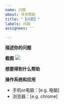 ```yaml
---
name: 问题
about: 寻求帮助
title: "【问题】"
labels: 问题
assignees: ''

---
```


**描述你的问题**


**截图**
![](图片地址)


**想要得到什么帮助**


**操作系统和应用**
- 手机or电脑：[e.g. 电脑]
- 浏览器：[e.g. chrome]
